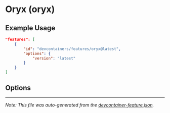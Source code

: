 
# Oryx (oryx)



## Example Usage

```json
"features": [
    {
        "id": "devcontainers/features/oryx@latest",
        "options": {
            "version": "latest"
        }
    }
]
```

## Options



---

_Note: This file was auto-generated from the [devcontainer-feature.json](./devcontainer-feature.json)._
